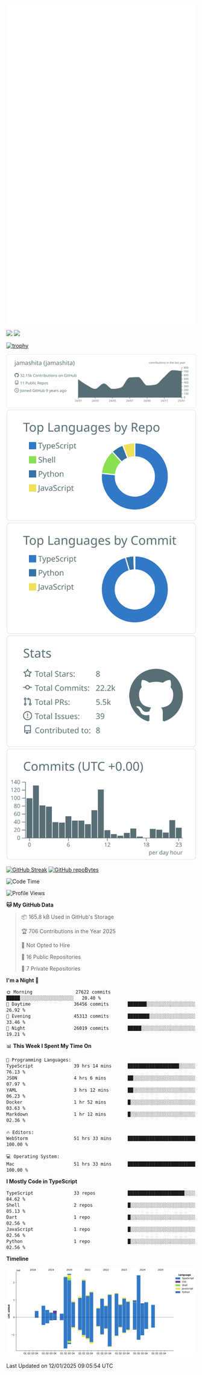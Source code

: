 [![](https://raw.githubusercontent.com/jamashita/jamashita/main/github-metrics.svg)](https://metrics.lecoq.io)

[![](https://github-readme-stats.vercel.app/api?username=jamashita&show_icons=ture&count_private=true)](https://github.com/anuraghazra/github-readme-stats)
[![](https://github-readme-stats.vercel.app/api/top-langs/?username=jamashita&layout=compact)](https://github.com/anuraghazra/github-readme-stats)

[![trophy](https://github-profile-trophy.vercel.app/?username=jamashita)](https://github.com/ryo-ma/github-profile-trophy)

[![](https://raw.githubusercontent.com/jamashita/jamashita/main/profile-summary-card-output/default/0-profile-details.svg)](https://github.com/vn7n24fzkq/github-profile-summary-cards)
[![](https://raw.githubusercontent.com/jamashita/jamashita/main/profile-summary-card-output/default/1-repos-per-language.svg)](https://github.com/vn7n24fzkq/github-profile-summary-cards) [![](https://raw.githubusercontent.com/jamashita/jamashita/main/profile-summary-card-output/default/2-most-commit-language.svg)](https://github.com/vn7n24fzkq/github-profile-summary-cards)
[![](https://raw.githubusercontent.com/jamashita/jamashita/main/profile-summary-card-output/default/3-stats.svg)](https://github.com/vn7n24fzkq/github-profile-summary-cards) [![](https://raw.githubusercontent.com/jamashita/jamashita/main/profile-summary-card-output/default/4-productive-time.svg)](https://github.com/vn7n24fzkq/github-profile-summary-cards)

[![GitHub Streak](http://github-readme-streak-stats.herokuapp.com?user=jamashita)](https://git.io/streak-stats)
[![GitHub repoBytes](https://github-repo-bytecounter.vercel.app/api?username=jamashita)](https://github.com/yamaccu/Github-Repo-ByteCounter)

<!--START_SECTION:waka-->
![Code Time](http://img.shields.io/badge/Code%20Time-2%2C142%20hrs%2044%20mins-blue)

![Profile Views](http://img.shields.io/badge/Profile%20Views-0-blue)

**🐱 My GitHub Data** 

> 📦 165.8 kB Used in GitHub's Storage 
 > 
> 🏆 706 Contributions in the Year 2025
 > 
> 🚫 Not Opted to Hire
 > 
> 📜 16 Public Repositories 
 > 
> 🔑 7 Private Repositories 
 > 
**I'm a Night 🦉** 

```text
🌞 Morning                27622 commits       █████░░░░░░░░░░░░░░░░░░░░   20.40 % 
🌆 Daytime                36456 commits       ███████░░░░░░░░░░░░░░░░░░   26.92 % 
🌃 Evening                45313 commits       ████████░░░░░░░░░░░░░░░░░   33.46 % 
🌙 Night                  26019 commits       █████░░░░░░░░░░░░░░░░░░░░   19.21 % 
```


📊 **This Week I Spent My Time On** 

```text
💬 Programming Languages: 
TypeScript               39 hrs 14 mins      ███████████████████░░░░░░   76.13 % 
JSON                     4 hrs 6 mins        ██░░░░░░░░░░░░░░░░░░░░░░░   07.97 % 
YAML                     3 hrs 12 mins       ██░░░░░░░░░░░░░░░░░░░░░░░   06.23 % 
Docker                   1 hr 52 mins        █░░░░░░░░░░░░░░░░░░░░░░░░   03.63 % 
Markdown                 1 hr 12 mins        █░░░░░░░░░░░░░░░░░░░░░░░░   02.36 % 

🔥 Editors: 
WebStorm                 51 hrs 33 mins      █████████████████████████   100.00 % 

💻 Operating System: 
Mac                      51 hrs 33 mins      █████████████████████████   100.00 % 
```

**I Mostly Code in TypeScript** 

```text
TypeScript               33 repos            █████████████████████░░░░   84.62 % 
Shell                    2 repos             █░░░░░░░░░░░░░░░░░░░░░░░░   05.13 % 
Dart                     1 repo              █░░░░░░░░░░░░░░░░░░░░░░░░   02.56 % 
JavaScript               1 repo              █░░░░░░░░░░░░░░░░░░░░░░░░   02.56 % 
Python                   1 repo              █░░░░░░░░░░░░░░░░░░░░░░░░   02.56 % 
```



**Timeline**

![Lines of Code chart](https://raw.githubusercontent.com/jamashita/jamashita/main/assets/bar_graph.png)


 Last Updated on 12/01/2025 09:05:54 UTC
<!--END_SECTION:waka-->
